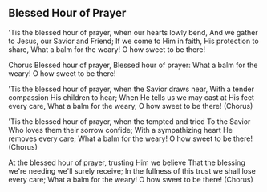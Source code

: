 ## Blessed Hour of Prayer

'Tis the blessed hour of prayer, when our hearts lowly bend,
And we gather to Jesus, our Savior and Friend;
If we come to Him in faith, His protection to share,
What a balm for the weary! O how sweet to be there!

Chorus
Blessed hour of prayer, 
Blessed hour of prayer:
What a balm for the weary!
O how sweet to be there!

'Tis the blessed hour of prayer, when the Savior draws near,
With a tender compassion His children to hear;
When He tells us we may cast at His feet every care,
What a balm for the weary, O how sweet to be there! (Chorus)

'Tis the blessed hour of prayer, when the tempted and tried
To the Savior Who loves them their sorrow confide;
With a sympathizing heart He removes every care;
What a balm for the weary! O how sweet to be there! (Chorus)

At the blessed hour of prayer, trusting Him we believe
That the blessing we're needing we'll surely receive;
In the fullness of this trust we shall lose every care;
What a balm for the weary! O how sweet to be there! (Chorus)
